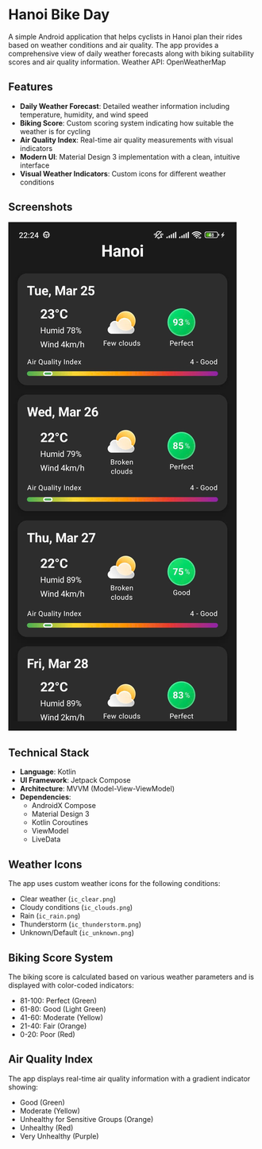 # Hanoi Bike Day

A simple Android application that helps cyclists in Hanoi plan their rides based on weather conditions and air quality. 
The app provides a comprehensive view of daily weather forecasts along with biking suitability scores and air quality information.
Weather API: OpenWeatherMap

## Features

- **Daily Weather Forecast**: Detailed weather information including temperature, humidity, and wind speed
- **Biking Score**: Custom scoring system indicating how suitable the weather is for cycling
- **Air Quality Index**: Real-time air quality measurements with visual indicators
- **Modern UI**: Material Design 3 implementation with a clean, intuitive interface
- **Visual Weather Indicators**: Custom icons for different weather conditions

## Screenshots

![img.png](img.png)

## Technical Stack

- **Language**: Kotlin
- **UI Framework**: Jetpack Compose
- **Architecture**: MVVM (Model-View-ViewModel)
- **Dependencies**:
  - AndroidX Compose
  - Material Design 3
  - Kotlin Coroutines
  - ViewModel
  - LiveData

## Weather Icons

The app uses custom weather icons for the following conditions:
- Clear weather (`ic_clear.png`)
- Cloudy conditions (`ic_clouds.png`)
- Rain (`ic_rain.png`)
- Thunderstorm (`ic_thunderstorm.png`)
- Unknown/Default (`ic_unknown.png`)

## Biking Score System

The biking score is calculated based on various weather parameters and is displayed with color-coded indicators:
- 81-100: Perfect (Green)
- 61-80: Good (Light Green)
- 41-60: Moderate (Yellow)
- 21-40: Fair (Orange)
- 0-20: Poor (Red)

## Air Quality Index

The app displays real-time air quality information with a gradient indicator showing:
- Good (Green)
- Moderate (Yellow)
- Unhealthy for Sensitive Groups (Orange)
- Unhealthy (Red)
- Very Unhealthy (Purple)

